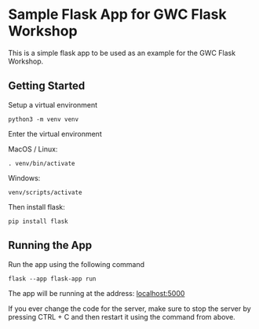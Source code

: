 # Sample Flask App for GWC Flask Workshop

This is a simple flask app to be used as an example for the GWC Flask Workshop.

## Getting Started

Setup a virtual environment

    python3 -m venv venv

Enter the virtual environment

MacOS / Linux:

    . venv/bin/activate

Windows:

    venv/scripts/activate

Then install flask:

    pip install flask

## Running the App

Run the app using the following command

    flask --app flask-app run

The app will be running at the address: [localhost:5000](http://localhost:5000)

If you ever change the code for the server, make sure to stop the server by pressing CTRL + C
and then restart it using the command from above.